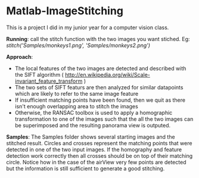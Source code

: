 Matlab-ImageStitching
=====================

This is a project I did in my junior year for a computer vision class. 

**Running**: call the stitch function with the two images you want stiched. Eg: *stitch('Samples/monkeys1.png', 'Samples/monkeys2.png')*

**Approach**: 
* The local features of the two images are detected and described with the SIFT algorithm ( http://en.wikipedia.org/wiki/Scale-invariant_feature_transform )
* The two sets of SIFT featurs are then analyzed for similar datapoints which are likely to refer to the same image feature
* If insufficient matching points have been found, then we quit as there isn't enough overlapping area to stitch the images
* Otherwise, the RANSAC toolbox is used to apply a homographic transformation to one of the images such that the all the two images can be superimposed and the resulting panorama view is outputed.  

**Samples**: The Samples folder shows several starting images and the stitched result. Circles and crosses represent the matching points that were detected in one of the two input images. If the homography and feature detection work correctly then all crosses should be on top of their matching circle.
Notice how in the case of the airView very few points are detected but the information is still sufficient to generate a good stitching.
